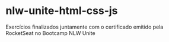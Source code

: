 # nlw-unite-html-css-js
Exercícios finalizados juntamente com o certificado emitido pela RocketSeat no Bootcamp NLW Unite
